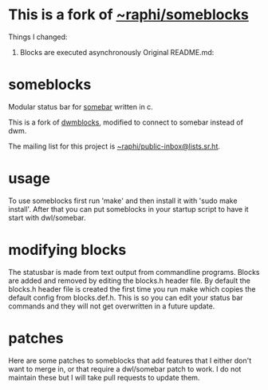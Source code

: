 # This is a fork of [~raphi/someblocks](https://git.sr.ht/~raphi/someblocks)  
Things I changed:
1. Blocks are executed asynchronously
Original README.md:  

# someblocks
Modular status bar for [somebar](https://git.sr.ht/~raphi/somebar) written in c.

This is a fork of [dwmblocks](https://github.com/torrinfail/dwmblocks), modified
to connect to somebar instead of dwm.

The mailing list for this project is
[~raphi/public-inbox@lists.sr.ht](mailto:~raphi/public-inbox@lists.sr.ht).
# usage
To use someblocks first run 'make' and then install it with 'sudo make install'.
After that you can put someblocks in your startup script to have it start with dwl/somebar.
# modifying blocks
The statusbar is made from text output from commandline programs.
Blocks are added and removed by editing the blocks.h header file.
By default the blocks.h header file is created the first time you run make which copies the default config from blocks.def.h.
This is so you can edit your status bar commands and they will not get overwritten in a future update.
# patches
Here are some patches to someblocks that add features that I either don't want to merge in, or that require a dwl/somebar patch to work.
I do not maintain these but I will take pull requests to update them.
